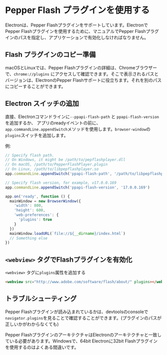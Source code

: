 # Pepper Flash プラグインを使用する

Electronは、Pepper Flashプラグインをサポートしています。ElectronでPepper Flashプラグインを使用するために、マニュアルでPepper Flashプラグインのパスを指定し、アプリケーションで有効化しなければなりません。


## Flash プラグインのコピー準備

macOSとLinuxでは、Pepper Flashプラグインの詳細は、Chromeブラウザーで、`chrome://plugins` にアクセスして確認できます。そこで表示されるパスとバージョンは、ElectronのPepper Flashサポートに役立ちます。それを別のパスにコピーすることができます。

## Electron スイッチの追加

直接、Electronコマンドラインに`--ppapi-flash-path` と `ppapi-flash-version` を追加するか、 アプリのreadyイベントの前に、`app.commandLine.appendSwitch`メソッドを使用します。`browser-window`の`plugins`スイッチを追加します。

例:

```javascript
// Specify flash path.
// On Windows, it might be /path/to/pepflashplayer.dll
// On macOS, /path/to/PepperFlashPlayer.plugin
// On Linux, /path/to/libpepflashplayer.so
app.commandLine.appendSwitch('ppapi-flash-path', '/path/to/libpepflashplayer.so')

// Specify flash version, for example, v17.0.0.169
app.commandLine.appendSwitch('ppapi-flash-version', '17.0.0.169')

app.on('ready', function () {
  mainWindow = new BrowserWindow({
    'width': 800,
    'height': 600,
    'web-preferences': {
      'plugins': true
    }
  })
  mainWindow.loadURL(`file://${__dirname}/index.html`)
  // Something else
})
```

##  `<webview>` タグでFlashプラグインを有効化

`<webview>` タグに`plugins`属性を追加する

```html
<webview src="http://www.adobe.com/software/flash/about/" plugins></webview>
```

## トラブルシューティング

Pepper Flashプラグインが読み込まれているかは、devtoolsのconsoleで`navigator.plugins`を見ることで確認することができます。(プラグインのパスが正しいかがわからなくても)

Pepper FlashプラグインのアーキテクチャはElectronのアーキテクチャと一致している必要があります。Windowsで、64bit Electronに32bit Flashプラグインを使用するのはよくある間違いです。
